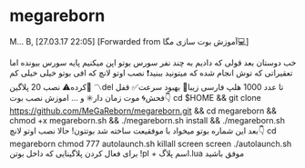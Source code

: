 # megareborn
M... B, [27.03.17 22:05]
[Forwarded from آموزش بوت سازی مگا💻]

خب دوستان بعد قولی که دادیم به چند نفر سورس بوتو اپن میکنیم
پایه سورس بیونده
اما تعقیراتی که توش انجام شده که میتونید ببنید❗️
نصب اوتو لانچ که افی بوتو خیلی خیلی کم کرده⚠️
نصب 20 پلاگین🔱
〽️del تا عدد 1000
هلپ فارسی زیبا💠
بهبود سرعت✅
 قفل فحش🌀
موت زمان دار✳️
و ...
اموزش نصب بوت👇
cd $HOME && git clone https://github.com/MeGaReborn/megareborn.git && cd megareborn && chmod +x megareborn.sh && ./megareborn.sh install && ./megareborn.sh
بعد این شماره بوتو میخواد
با موفقیعت ساخته شد بوتتون!
حالا نصب اوتو لانچ👇
cd megareborn
chmod 777 autolaunch.sh
killall screen
screen ./autolaunch.sh
برای فعال کردن پلاگینایی که داخل بوتن
!pl + اسم پلاگ.lua
موفق باشید
